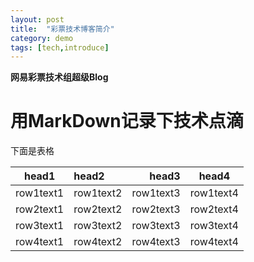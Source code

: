 ```yaml
---
layout: post
title:  "彩票技术博客简介"
category: demo
tags: [tech,introduce]
---
```

**网易彩票技术组超级Blog**

# 用MarkDown记录下技术点滴




下面是表格

|head1|head2|head3|head4
|---|:---|---:|:---:|
|row1text1|row1text2|row1text3|row1text4
|row2text1|row2text2|row2text3|row2text4
|row3text1|row3text2|row3text3|row3text4
|row4text1|row4text2|row4text3|row4text4

